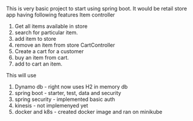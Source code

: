 This is very basic project to start using spring boot.
It would be retail store app having following features
Item controller
1. Get all items available in store
2. search for particular item.
3. add item to store
4. remove an item from store
CartController
5. Create a cart for a customer
6. buy an item from cart.
6. add to cart an item.


This will use
1. Dynamo db - right now uses H2 in memory db
2. spring boot - starter, test, data and security
3. spring security - implemented basic auth
4. kinesis - not implemenyed yet
5. docker and k8s - created docker image and ran on minikube